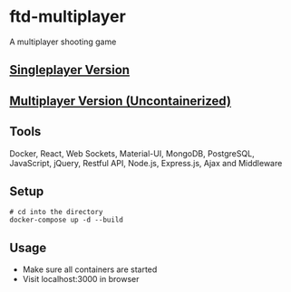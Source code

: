# ftd-multiplayer
A multiplayer shooting game 

## [Singleplayer Version](https://github.com/hanxianxuhuang/ftd-singleplayer)
## [Multiplayer Version (Uncontainerized)](https://github.com/hanxianxuhuang/ftd-multiplayer)

## Tools
Docker, React, Web Sockets, Material-UI, MongoDB, PostgreSQL, JavaScript, jQuery, Restful API, Node.js, Express.js, Ajax and Middleware

## Setup
```
# cd into the directory
docker-compose up -d --build
```

## Usage
- Make sure all containers are started
- Visit localhost:3000 in browser

